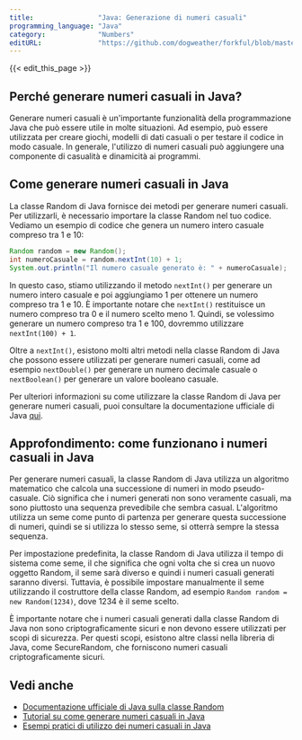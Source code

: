```yaml
---
title:                "Java: Generazione di numeri casuali"
programming_language: "Java"
category:             "Numbers"
editURL:              "https://github.com/dogweather/forkful/blob/master/content/it/java/generating-random-numbers.md"
---
```


{{< edit_this_page >}}

## Perché generare numeri casuali in Java?

Generare numeri casuali è un'importante funzionalità della programmazione Java che può essere utile in molte situazioni. Ad esempio, può essere utilizzata per creare giochi, modelli di dati casuali o per testare il codice in modo casuale. In generale, l'utilizzo di numeri casuali può aggiungere una componente di casualità e dinamicità ai programmi.

## Come generare numeri casuali in Java

La classe Random di Java fornisce dei metodi per generare numeri casuali. Per utilizzarli, è necessario importare la classe Random nel tuo codice. Vediamo un esempio di codice che genera un numero intero casuale compreso tra 1 e 10:

```Java
Random random = new Random();
int numeroCasuale = random.nextInt(10) + 1;
System.out.println("Il numero casuale generato è: " + numeroCasuale);
```

In questo caso, stiamo utilizzando il metodo `nextInt()` per generare un numero intero casuale e poi aggiungiamo 1 per ottenere un numero compreso tra 1 e 10. È importante notare che `nextInt()` restituisce un numero compreso tra 0 e il numero scelto meno 1. Quindi, se volessimo generare un numero compreso tra 1 e 100, dovremmo utilizzare `nextInt(100) + 1`.

Oltre a `nextInt()`, esistono molti altri metodi nella classe Random di Java che possono essere utilizzati per generare numeri casuali, come ad esempio `nextDouble()` per generare un numero decimale casuale o `nextBoolean()` per generare un valore booleano casuale.

Per ulteriori informazioni su come utilizzare la classe Random di Java per generare numeri casuali, puoi consultare la documentazione ufficiale di Java [qui](https://docs.oracle.com/en/java/javase/15/docs/api/java.base/java/util/Random.html).

## Approfondimento: come funzionano i numeri casuali in Java

Per generare numeri casuali, la classe Random di Java utilizza un algoritmo matematico che calcola una successione di numeri in modo pseudo-casuale. Ciò significa che i numeri generati non sono veramente casuali, ma sono piuttosto una sequenza prevedibile che sembra casual. L'algoritmo utilizza un seme come punto di partenza per generare questa successione di numeri, quindi se si utilizza lo stesso seme, si otterrà sempre la stessa sequenza.

Per impostazione predefinita, la classe Random di Java utilizza il tempo di sistema come seme, il che significa che ogni volta che si crea un nuovo oggetto Random, il seme sarà diverso e quindi i numeri casuali generati saranno diversi. Tuttavia, è possibile impostare manualmente il seme utilizzando il costruttore della classe Random, ad esempio `Random random = new Random(1234)`, dove 1234 è il seme scelto.

È importante notare che i numeri casuali generati dalla classe Random di Java non sono criptograficamente sicuri e non devono essere utilizzati per scopi di sicurezza. Per questi scopi, esistono altre classi nella libreria di Java, come SecureRandom, che forniscono numeri casuali criptograficamente sicuri.

## Vedi anche

- [Documentazione ufficiale di Java sulla classe Random](https://docs.oracle.com/en/java/javase/15/docs/api/java.base/java/util/Random.html)
- [Tutorial su come generare numeri casuali in Java](https://www.baeldung.com/java-generating-random-numbers)
- [Esempi pratici di utilizzo dei numeri casuali in Java](https://examples.javacodegeeks.com/core-java/util/random/java-util-random-example/)